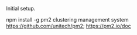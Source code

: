 Initial setup.

npm install -g pm2                  clustering management system               https://github.com/unitech/pm2; https://pm2.io/doc
